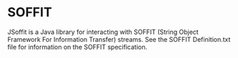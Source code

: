 # SOFFIT
JSoffit is a Java library for interacting with SOFFIT (String Object Framework For Information Transfer) streams.
See the SOFFIT Definition.txt file for information on the SOFFIT specification.
